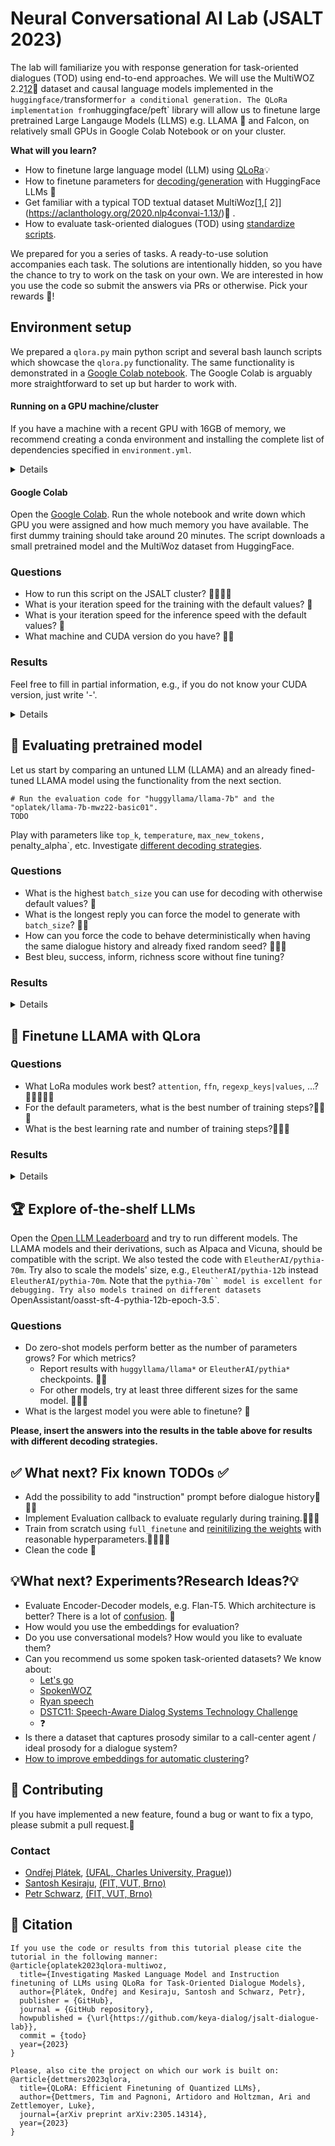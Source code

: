 # Neural Conversational AI Lab (JSALT 2023)
The lab will familiarize you with response generation for task-oriented dialogues (TOD) using end-to-end approaches.
We will use the MultiWOZ 2.2[1](https://arxiv.org/pdf/1810.00278.pdf)[2](https://aclanthology.org/2020.nlp4convai-1.13/)🧙 dataset and causal language models implemented in the `huggingface/`transformer` for a conditional generation.
The QLoRa implementation from `huggingface/peft` library will allow us to finetune large pretrained Large Langauge Models (LLMS) e.g.  LLAMA 🦙 and Falcon, on relatively small GPUs in Google Colab Notebook or on your cluster.

**What will you learn?**
- How to finetune large language model (LLM) using [QLoRa](https://huggingface.co/blog/4bit-transformers-bitsandbytes)💡 
- How to finetune parameters for [decoding/generation](https://huggingface.co/docs/transformers/main_classes/text_generation) with HuggingFace LLMs 🤗
- Get familiar with a typical TOD textual dataset MultiWoz[[1,](https://arxiv.org/pdf/1810.00278.pdf)[ 2]](https://aclanthology.org/2020.nlp4convai-1.13/)🧙 .
- How to evaluate task-oriented dialogues (TOD) using [standardize scripts](https://github.com/Tomiinek/MultiWOZ_Evaluation).

 
 We prepared for you a series of tasks. A ready-to-use solution accompanies each task.
 The solutions are intentionally hidden, so you have the chance to try to work on the task on your own.
We are interested in how you use the code so submit the answers via PRs or otherwise.
Pick your rewards 🍇!

## Environment setup

We prepared a `qlora.py` main python script and several bash launch scripts which showcase the `qlora.py` functionality.
The same functionality is demonstrated in a [Google Colab notebook](TODO).
The Google Colab is arguably more straightforward to set up but harder to work with.

#### Running on a GPU machine/cluster
If you have a machine with a recent GPU with 16GB of memory, we recommend creating a conda environment 
and installing the complete list of dependencies specified in `environment.yml`.

<details>

```bash
# Have a look at the environment.yml
# The QLoRa finetuning requires cutting-edge libraries versions
conda env create --prefix ./env -f environment.yml  # grab a coffee 

# activating the locally stored environment is easy
conda activate ./env

# Run the main with debug argument. 
# It should trigger downloading a small pretrained model and the MultiWoz dataset from HuggingFace.
TODO
```

</details>

####  Google Colab

Open the [Google Colab](TODO).
Run the whole notebook and write down which GPU you were assigned and how much memory you have available.
The first dummy training should take around 20 minutes.
The script downloads a small pretrained model and the MultiWoz dataset from HuggingFace.

### Questions
- How to run this script on the JSALT cluster? 🍇🍇🍇🍇
- What is your iteration speed for the training with the default values? 🍇
- What is your iteration speed for the inference speed with the default values? 🍇
- What machine and CUDA version do you have? 🍇🍇

### Results 
Feel free to fill in partial information, e.g., if you do not know your CUDA version, just write '-'.

<details>
| GPU model |  CUDA   |  train [it/s]  | infer [it/s] |
| ----------|---------|----------------|--------------|
|   waiting |  for    |    your        |  numbers     |
</details>



## 🚀 Evaluating pretrained model
Let us start by comparing an untuned LLM (LLAMA) and an already fined-tuned LLAMA model using the functionality from the next section.


```
# Run the evaluation code for "huggyllama/llama-7b" and the "oplatek/llama-7b-mwz22-basic01".
TODO
``` 
Play with parameters like `top_k`, `temperature`, `max_new_tokens, `penalty_alpha`, etc.
Investigate [different decoding strategies](https://huggingface.co/docs/transformers/generation_strategies#contrastive-search).

### Questions
- What is the highest `batch_size` you can use for decoding with otherwise default values? 🍇
- What is the longest reply you can force the model to generate with `batch_size`? 🍇🍇 
- How can you force the code to behave deterministically when having the same dialogue history and already fixed random seed? 🍇🍇🍇
- Best bleu, success, inform, richness score without fine tuning?

### Results
<details>
| LLM model |  Decoding params |  Bleu  |   Success | Inform |  Richness |
| ----------|------------------|--------|-----------|--------|-----------|
|   waiting |  for             |   your |  numbers  | again  |           |
</details>



## 💪 Finetune LLAMA with QLora

### Questions
- What LoRa modules work best? `attention`, `ffn`, `regexp_keys|values`, ...? 🍇🍇🍇🍇🍇
- For the default parameters, what is the best number of training steps?🍇🍇🍇
- What is the best learning rate and number of training steps?🍇🍇🍇

### Results

<details>
| LLM model |  Training params |  Bleu  |   Success | Inform |  Richness |
| ----------|------------------|--------|-----------|--------|-----------|
|   waiting |  for             |   your |  numbers  | again  |           |
</details>


## 🏆 Explore of-the-shelf LLMs  

Open the [Open LLM Leaderboard](https://huggingface.co/spaces/HuggingFaceH4/open_llm_leaderboard) and try to run different models.
The LLAMA models and their derivations, such as Alpaca and Vicuna, should be compatible with the script.
We also tested the code with `EleutherAI/pythia-70m`.
Try also to scale the models' size, e.g., `EleutherAI/pythia-12b` instead `EleutherAI/pythia-70m`.
Note that the `pythia-70m`` model is excellent for debugging.
Try also models trained on different datasets `OpenAssistant/oasst-sft-4-pythia-12b-epoch-3.5`.

### Questions
- Do zero-shot models perform better as the number of parameters grows? For which metrics? 
  - Report results with `huggyllama/llama*` or `EleutherAI/pythia*` checkpoints. 🍇🍇
  - For other models, try at least three different sizes for the same model.  🍇🍇🍇
- What is the largest model you were able to finetune? 🍇

**Please, insert the answers into the results in the table above for results with different decoding strategies.**


## ✅︎ What next? Fix known TODOs ✅︎
- Add the possibility to add "instruction" prompt before dialogue history🍇🍇🍇
- Implement Evaluation callback to evaluate regularly during training.🍇🍇🍇
- Train from scratch using `full_finetune` and [reinitilizing the weights](https://github.com/J4VORSKY/JSALT2023-MT-lab/blob/main/solutions/task_6.py#L26) with reasonable hyperparameters.🍇🍇🍇🍇
- Clean the code 🍇

## 💡What next? Experiments?Research Ideas?💡
- Evaluate Encoder-Decoder models, e.g. Flan-T5. Which architecture is better? There is a lot of [confusion](https://twitter.com/ShayneRedford/status/1668720485285199872?t=f3I3FS2VZ9Woq7GuyOeosg&s=19). 🤷
- How would you use the embeddings for evaluation?
- Do you use conversational models? How would you like to evaluate them?
- Can you recommend us some spoken task-oriented datasets? We know about:
    - [Let's go](https://github.com/DialRC/LetsGoDataset)
    - [SpokenWOZ](https://spokenwoz.github.io/SpokenWOZ-github.io/) 
    - [Ryan speech](http://mohammadmahoor.com/ryanspeech-request-form/)
    - [DSTC11: Speech-Aware Dialog Systems Technology Challenge](https://storage.googleapis.com/gresearch/dstc11/dstc11.2022-09-29a.html)
    - ❓
- Is there a dataset that captures prosody similar to a call-center agent / ideal prosody for a dialogue system?
- [How to improve embeddings for automatic clustering](https://www.clsp.jhu.edu/ai_research_internships_for_undergraduates_23/#autodesign)?

## 👏 Contributing

If you have implemented a new feature, found a bug or want to fix a typo, please submit a pull request.🙏 

### Contact
- [Ondřej Plátek](opla.cz), [(UFAL, Charles University, Prague)](https://ufal.mff.cuni.cz/ondrej-platek))
- [Santosh Kesiraju](https://www.fit.vut.cz/person/kesiraju/.cs), [(FIT, VUT, Brno)](https://www.fit.vut.cz/person/kesiraju/)
- [Petr Schwarz](https://www.fit.vut.cz/person/schwarzp/.en), [(FIT, VUT, Brno)](https://www.fit.vut.cz/person/schwarzp/)

## 💭 Citation

```
If you use the code or results from this tutorial please cite the tutorial in the following manner:
@article{oplatek2023qlora-multiwoz,
  title={Investigating Masked Language Model and Instruction finetuning of LLMs using QLoRa for Task-Oriented Dialogue Models},
  author={Plátek, Ondřej and Kesiraju, Santosh and Schwarz, Petr},
  publisher = {GitHub},
  journal = {GitHub repository},
  howpublished = {\url{https://github.com/keya-dialog/jsalt-dialogue-lab}},
  commit = {todo}
  year={2023}
}

Please, also cite the project on which our work is built on:
@article{dettmers2023qlora,
  title={QLoRA: Efficient Finetuning of Quantized LLMs},
  author={Dettmers, Tim and Pagnoni, Artidoro and Holtzman, Ari and Zettlemoyer, Luke},
  journal={arXiv preprint arXiv:2305.14314},
  year={2023}
}
```
